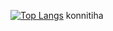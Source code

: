 [![Top Langs](https://github-readme-stats.vercel.app/api/top-langs/?username={kaito0523}
)](https://github.com/anuraghazra/github-readme-stats)
konnitiha

<!---
kaito0523/kaito0523 is a ✨ special ✨ repository because its `README.md` (this file) appears on your GitHub profile.
You can click the Preview link to take a look at your changes.
--->
